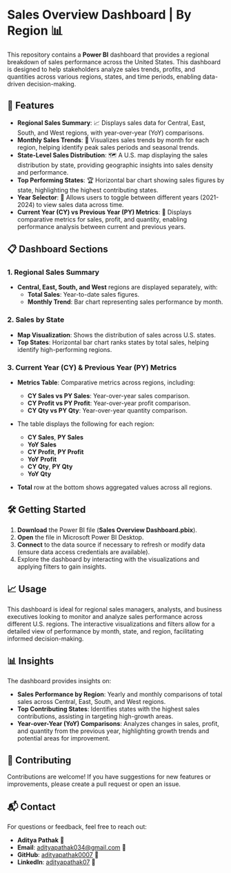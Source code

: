 # Sales Overview Dashboard | By Region 📊

This repository contains a **Power BI** dashboard that provides a regional breakdown of sales performance across the United States. This dashboard is designed to help stakeholders analyze sales trends, profits, and quantities across various regions, states, and time periods, enabling data-driven decision-making.

## 🚀 Features

- **Regional Sales Summary**: 📈 Displays sales data for Central, East, South, and West regions, with year-over-year (YoY) comparisons.
- **Monthly Sales Trends**: 📅 Visualizes sales trends by month for each region, helping identify peak sales periods and seasonal trends.
- **State-Level Sales Distribution**: 🗺️ A U.S. map displaying the sales distribution by state, providing geographic insights into sales density and performance.
- **Top Performing States**: 🏆 Horizontal bar chart showing sales figures by state, highlighting the highest contributing states.
- **Year Selector**: 📆 Allows users to toggle between different years (2021-2024) to view sales data across time.
- **Current Year (CY) vs Previous Year (PY) Metrics**: 🔄 Displays comparative metrics for sales, profit, and quantity, enabling performance analysis between current and previous years.

## 📋 Dashboard Sections

### 1. Regional Sales Summary
   - **Central, East, South, and West** regions are displayed separately, with:
     - **Total Sales**: Year-to-date sales figures.
     - **Monthly Trend**: Bar chart representing sales performance by month.

### 2. Sales by State
   - **Map Visualization**: Shows the distribution of sales across U.S. states.
   - **Top States**: Horizontal bar chart ranks states by total sales, helping identify high-performing regions.

### 3. Current Year (CY) & Previous Year (PY) Metrics
   - **Metrics Table**: Comparative metrics across regions, including:
     - **CY Sales vs PY Sales**: Year-over-year sales comparison.
     - **CY Profit vs PY Profit**: Year-over-year profit comparison.
     - **CY Qty vs PY Qty**: Year-over-year quantity comparison.

   - The table displays the following for each region:
     - **CY Sales**, **PY Sales**
     - **YoY Sales**
     - **CY Profit**, **PY Profit**
     - **YoY Profit**
     - **CY Qty**, **PY Qty**
     - **YoY Qty**
   - **Total** row at the bottom shows aggregated values across all regions.

## 🛠️ Getting Started

1. **Download** the Power BI file (**Sales Overview Dashboard.pbix**).
2. **Open** the file in Microsoft Power BI Desktop.
3. **Connect** to the data source if necessary to refresh or modify data (ensure data access credentials are available).
4. Explore the dashboard by interacting with the visualizations and applying filters to gain insights.

## 📈 Usage

This dashboard is ideal for regional sales managers, analysts, and business executives looking to monitor and analyze sales performance across different U.S. regions. The interactive visualizations and filters allow for a detailed view of performance by month, state, and region, facilitating informed decision-making.

## 📊 Insights

The dashboard provides insights on:
- **Sales Performance by Region**: Yearly and monthly comparisons of total sales across Central, East, South, and West regions.
- **Top Contributing States**: Identifies states with the highest sales contributions, assisting in targeting high-growth areas.
- **Year-over-Year (YoY) Comparisons**: Analyzes changes in sales, profit, and quantity from the previous year, highlighting growth trends and potential areas for improvement.

## 🤝 Contributing

Contributions are welcome! If you have suggestions for new features or improvements, please create a pull request or open an issue.

## 📬 Contact

For questions or feedback, feel free to reach out:

- **Aditya Pathak** 👤
- **Email**: adityapathak034@gmail.com 📧
- **GitHub**: [adityapathak0007](https://github.com/adityapathak0007) 🐙
- **LinkedIn**: [adityapathak07](https://www.linkedin.com/in/adityapathak07) 🔗
